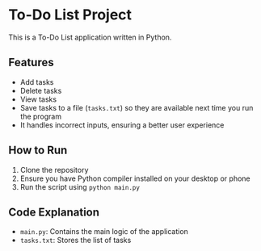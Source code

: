 # To-Do List Project

This is a To-Do List application written in Python.

## Features

- Add tasks
- Delete tasks
- View tasks
- Save tasks to a file (`tasks.txt`) so they are available next time you run the program
- It handles incorrect inputs, ensuring a better user experience

## How to Run

1. Clone the repository
2. Ensure you have Python compiler installed on your desktop or phone
3. Run the script using `python main.py`

## Code Explanation

- `main.py`: Contains the main logic of the application
- `tasks.txt`: Stores the list of tasks
